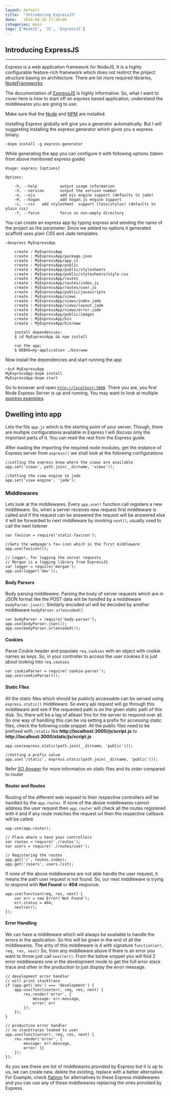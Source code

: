 ```yaml
---
layout: default
title:  "Introducing ExpressJS"
date:   2014-04-10 17:50:00
categories: main
tags: ['NodeJS', 'JS', 'ExpressJS']
---
```


## Introducing ExpressJS
***

Express is a web application framework for NodeJS. It is a highly configurable feature-rich framework which does not restrict the project structure basing on architecture. There are lot more required libraries, [NodeFrameworks][1]

The documentation of [ExpressJS][1] is highly informative. So, what I want to cover here is how to start off an express based application, understand the middlewares you are going to use.

Make sure that the [Node][3] and [NPM][4] are installed.

Installing Express globally will give you a generator automatically. But I will suggesting installing the express generator which gives you a express binary. 

	~$npm install -g express-generator

While generating the app you can configure it with following options (taken from above mentioned express guide)
	
	Usage: express [options]
	
	Options:
	
		-h, --help          output usage information
		-V, --version       output the version number
		-e, --ejs           add ejs engine support (defaults to jade)
		-H, --hogan         add hogan.js engine support
		-c, --css   add stylesheet  support (less|stylus) (defaults to plain css)
		-f, --force         force on non-empty directory
	  
You can create an express app by typing express and sending the name of the project as the parameter. Since we added no options it generated scaffold uses plain CSS and Jade templates.


	~$express MyExpressApp

		create : MyExpressApp
		create : MyExpressApp/package.json
		create : MyExpressApp/app.js
		create : MyExpressApp/public
		create : MyExpressApp/public/stylesheets
		create : MyExpressApp/public/stylesheets/style.css
		create : MyExpressApp/routes
		create : MyExpressApp/routes/index.js
		create : MyExpressApp/routes/user.js
		create : MyExpressApp/public/javascripts
		create : MyExpressApp/views
		create : MyExpressApp/views/index.jade
		create : MyExpressApp/views/layout.jade
		create : MyExpressApp/views/error.jade
		create : MyExpressApp/public/images
		create : MyExpressApp/bin
		create : MyExpressApp/bin/www

		install dependencies:
		$ cd MyExpressApp && npm install

		run the app:
		$ DEBUG=my-application ./bin/www

	
Now install the dependencies and start running the app
	
	~$cd MyExpressApp
	MyExpressApp-$npm install
	MyExpressApp-$npm start
	
Go to browser and open [`http://localhost:3000`][5]. There you are, you first Node Express Server is up and running. You may want to look at multiple [express examples][6]. 


## Dwelling into app

Lets the file `app.js` which is the starting point of your server. Though, there are multiple configurations available in Express I will discuss only the important parts of it. You can read the rest from the Express guide.

After loading the importing the required node modules, get the instance of Express server from `express()` we shall look at the following configurations
	
	//Letting the express know where the views are available
	app.set('views', path.join(__dirname, 'views'));
	
	//Setting the view engine to jade
	app.set('view engine', 'jade');


### Middlewares

Lets look at the middlewares. Every `app.use()` function call registers a new middleware. So, when a server receives new request first middleware is called and if the request can be answered the request will be answered else it will be forwarded to next middleware by invoking `next()`, usually used to call the next listener
	
	var favicon = require('static-favicon');

	//Gets the webpage's fav-icon which is the first middleware
	app.use(favicon());
	
	// Logger, for logging the server requests
	// Morgan is a logging library from ExpressJS
	var logger = require('morgan');	
	app.use(logger('dev'));

#### Body Parsers	

Body parsing middleware. Parsing the body of server requests which are in JSON format like the POST data will be handled by a middleware `bodyParser.json()`. Similarly encoded url will be decoded by another middleware `bodyParser.urlencoded()`
	
	var bodyParser = require('body-parser');
	app.use(bodyParser.json());
	app.use(bodyParser.urlencoded());

	
#### Cookies

Parse Cookie header and populate `req.cookies` with an object with cookie names as keys. So, in your controller to access the user cookies it is just about looking into `req.cookies`
	
	var cookieParser = require('cookie-parser');
	app.use(cookieParser());

#### Static Files

All the static files which should be publicly accessable can be served using `express.static()` middleware. So every api request will go through this middleware and see if the requested path is on the given static path of this disk. So, there will be a lag of atleast 1ms for the server to respond over all. So one way of handling this can be via setting a prefix for accessing static files, check the following code snippet. All the public files need to be prefixed with `/static` like **http://localhost:3000/js/script.js** to **http://localhost:3000/static/js/script.js**

	app.use(express.static(path.join(__dirname, 'public')));
	
	//Setting a prefix value
	app.use('/static', express.static(path.join(__dirname, 'public')));

Refer [SO Answer][7] for more information on static files and its order compared to router

#### Router and Routes

Routing of the different web request to their respective controllers will be handled by the `app.router`. If none of the above middlewares cannot address the user request then `app.router` will check all the routes registered with it and if any route matches the request url then the respective callback will be called.

	app.use(app.router);

	// Place where u have your controllers
	var routes = require('./routes');
	var users = require('./routes/user');
	
	// Registering the routes
	app.get('/', routes.index);
	app.get('/users', users.list);


If none of the above middlewares are not able handle the user request, it means the path user request is not found. So, our next middleware is trying to respond with **Not Found** or **404** response.

	app.use(function(req, res, next) {
    	var err = new Error('Not Found');
		err.status = 404;
    	next(err);
	});

#### Error Handling

We can have a middleware which will always be available to handle the errors in the application. So this will be given in the end of all the middlewares. The arity of this middleware is 4 with signature `function(err, req, res, next)` So, from any middleware above if there is an error you want to throw just call `next(err)`. From the below snippet you will find 2 error middlewares one in the development mode to get the full error stack trace and other in the production to just display the error message.

	// development error handler
	// will print stacktrace
	if (app.get('env') === 'development') {
	    app.use(function(err, req, res, next) {
	        res.render('error', {
	            message: err.message,
	            error: err
	        });
	    });
	}
	
	// production error handler
	// no stacktraces leaked to user
	app.use(function(err, req, res, next) {
	    res.render('error', {
	        message: err.message,
	        error: {}
	    });
	});

As you see these are list of middlewares provided by Express but it is up to us, we can create new, delete the existing, replace with a better alternative. For Example, check [flatiron][8] for alternatives to these Express middlewares and you can use any of those middlewares replacing the ones provided by Express.

[1]: http://www.nodeframework.com
[2]: http://expressjs.com/guide.html
[3]: http://nodejs.org/download/
[4]: http://noplug.in/blogs/NPM
[5]: http://localhost:3000
[6]: https://github.com/visionmedia/express/tree/master/examples
[7]: http://stackoverflow.com/a/12695813/557978
[8]: http://flatironjs.org/